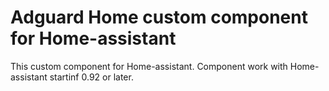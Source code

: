 # Adguard Home custom component for Home-assistant

This custom component for Home-assistant.
Component work with Home-assistant startinf 0.92 or later.

